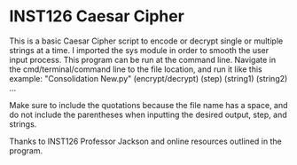 # INST126 Caesar Cipher
This is a basic Caesar Cipher script to encode or decrypt single or multiple strings at a time. 
I imported the sys module in order to smooth the user input process.
This program can be run at the command line. Navigate in the cmd/terminal/command line to the file location, and run it like this example: "Consolidation New.py" (encrypt/decrypt) (step) (string1) (string2) ...

Make sure to include the quotations because the file name has a space, and do not include the parentheses when inputting the desired output, step, and strings.

Thanks to INST126 Professor Jackson and online resources outlined in the program.
